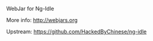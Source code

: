 WebJar for Ng-Idle

More info: http://webjars.org

Upstream: https://github.com/HackedByChinese/ng-idle
